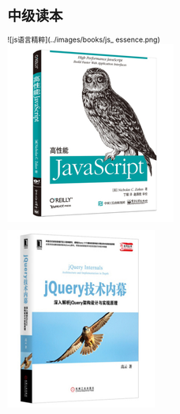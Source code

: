 # 中级读本



![js语言精粹](../images/books/js_ essence.png)    
![高性能js](../images/books/high_rofiling_js.png)

![jquery内幕](../images/books/jQuery.png)    